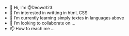 - 👋 Hi, I’m @Deowo123
- 👀 I’m interested in writting in html, CSS
- 🌱 I’m currently learning simply textes in languages above
- 💞️ I’m looking to collaborate on ...
- 📫 How to reach me ...

<!---
Deowo123/Deowo123 is a ✨ special ✨ repository because its `README.md` (this file) appears on your GitHub profile.
You can click the Preview link to take a look at your changes.
--->
